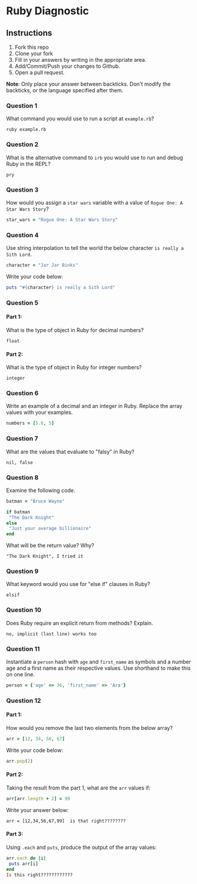 # Ruby Diagnostic

## Instructions

1. Fork this repo
2. Clone your fork
3. Fill in your answers by writing in the appropriate area.
4. Add/Commit/Push your changes to Github.
5. Open a pull request.

**Note**: Only place your answer between backticks. Don't modify the backticks,
or the language specified after them.

### Question 1
What command you would use to run a script at `example.rb`?

 ```text
ruby example.rb
 ```

### Question 2
What is the alternative command to `irb` you would use to run and debug Ruby in the REPL?

 ```text
pry
 ```

### Question 3
How would you assign a `star wars` variable with a value of `Rogue One: A Star Wars Story`?

 ```ruby
star_wars = "Rogue One: A Star Wars Story"
 ```

### Question 4
Use string interpolation to tell the world the below character `is really a Sith Lord`.
```ruby
character = "Jar Jar Binks"
```

Write your code below:

```ruby
puts "#{character} is really a Sith Lord"
```

###  Question 5
#### Part 1:
What is the type of object in Ruby for decimal numbers?

 ```text
 float
 ```
#### Part 2:
What is the type of object in Ruby for integer numbers?

 ```text
integer
 ```

###  Question 6
Write an example of a decimal and an integer in Ruby. Replace the array values with your examples.

```ruby
numbers = [5.0, 5]
```

### Question 7
What are the values that evaluate to "falsy" in Ruby?

 ```text
 nil, false
 ```

###  Question 8
Examine the following code.

 ```ruby
batman = "Bruce Wayne"

if batman
  "The Dark Knight"
else
  "Just your average billionaire"
end
```
What will be the return value? Why?

 ```text
 "The Dark Knight", I tried it
 ```
###  Question 9
What keyword would you use for "else if" clauses in Ruby?

 ```text
 elsif
 ```

###  Question 10
Does Ruby require an explicit return from methods? Explain.

 ```text
 no, implicit (last line) works too
 ```

###  Question 11
 Instantiate a `person` hash with `age` and `first_name` as symbols and a number age and a first name as their respective values.
Use shorthand to make this on one line.

 ```ruby
 person = {'age' => 36, 'first_name' => 'Ara'}
 ```

### Question 12
#### Part 1:
How would you remove the last two elements from the below array?

 ```ruby
arr = [12, 34, 56, 67]
 ```

Write your code below:

```ruby
arr.pop(2)
```

#### Part 2:
Taking the result from the part 1, what are the `arr` values if:
```ruby
arr[arr.length + 2] = 99
```

Write your answer below:

```text
arr = [12,34,56,67,99]  is that right????????
```

#### Part 3:
Using `.each` and `puts`, produce the output of the array values:

 ```ruby
arr.each do |i|
  puts arr[i]
end
Is this right????????????
 ```
